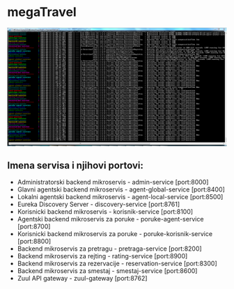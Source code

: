 # megaTravel

![Docker services running...](services.png?raw=true "Docker services running...")

## Imena servisa i njihovi portovi:
- Administratorski backend mikroservis - admin-service [port:8000]
- Glavni agentski backend mikroservis - agent-global-service [port:8400]
- Lokalni agentski backend mikroservis - agent-local-service [port:8500]
- Eureka Discovery Server - discovery-service [port:8761]
- Korisnicki backend mikroservis - korisnik-service [port:8100]
- Agentski backend mikroservis za poruke - poruke-agent-service [port:8700]
- Korisnicki backend mikroservis za poruke - poruke-korisnik-service [port:8800]
- Backend mikroservis za pretragu - pretraga-service [port:8200]
- Backend mikroservis za rejting - rating-service [port:8900]
- Backend mikroservis za rezervacije - reservation-service [port:8300]
- Backend mikroservis za smestaj - smestaj-service [port:8600]
- Zuul API gateway - zuul-gateway [port:8762]
